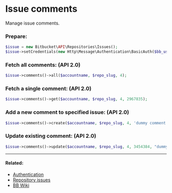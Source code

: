 # Issue comments

Manage issue comments.

### Prepare:
```php
$issue = new Bitbucket\API\Repositories\Issues();
$issue->setCredentials(new Http\Message\Authentication\BasicAuth($bb_user, $bb_pass));
```

### Fetch all comments: (API 2.0)

```php
$issue->comments()->all($accountname, $repo_slug, 4);
```

### Fetch a single comment: (API 2.0)

```php
$issue->comments()->get($accountname, $repo_slug, 4, 2967835);
```

### Add a new comment to specified issue: (API 2.0)

```php
$issue->comments()->create($accountname, $repo_slug, 4, 'dummy comment.');
```

### Update existing comment: (API 2.0)

```php
$issue->comments()->update($accountname, $repo_slug, 4, 3454384, "dummy comment [edited]");
```
----

#### Related:
  * [Authentication](../../../examples/authentication.md)
  * [Repository issues](../../../examples/repositories/issues.md)
  * [BB Wiki](https://developer.atlassian.com/cloud/bitbucket/rest/api-group-issue-tracker/#api-repositories-workspace-repo-slug-issues-issue-id-comments-get)
